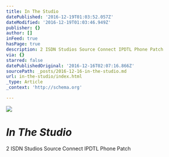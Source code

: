```yaml
---
title: In The Studio
datePublished: '2016-12-19T01:03:52.057Z'
dateModified: '2016-12-19T01:03:46.949Z'
publisher: {}
author: []
inFeed: true
hasPage: true
description: 2 ISDN Studios Source Connect IPDTL Phone Patch
via: {}
starred: false
datePublishedOriginal: '2016-12-16T02:07:16.866Z'
sourcePath: _posts/2016-12-16-in-the-studio.md
url: in-the-studio/index.html
_type: Article
_context: 'http://schema.org'

---
```

![](https://the-grid-user-content.s3-us-west-2.amazonaws.com/48ac2248-4030-4e6c-9e42-f62eaeed74ee.jpg)

# _**In The Studio**_

2 ISDN Studios Source Connect IPDTL Phone Patch